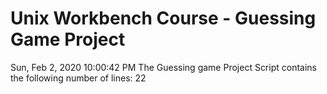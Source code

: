 # Unix Workbench Course - Guessing Game Project 
Sun, Feb  2, 2020 10:00:42 PM
 The Guessing game Project Script contains the following number of lines:
22
